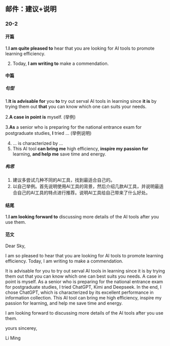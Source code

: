 ## 邮件：建议+说明

### 20-2

#### 开篇

1.**I am quite pleased to** hear that you are looking for AI tools to promote learning efficiency.

2. Today, **I am writing to** make a commendation.

#### 中篇

##### 句型

1.**It is advisable for** you **to** try out serval AI tools in learning since **it is** by trying them out **that** you can know which one can suits your needs.

2.**A case in point is** myself. (举例)

3.**As** a senior who is preparing for the national entrance exam for postgraduate studies, **I** tried ... (举例说明)

4. ... is characterized by ...
5. This AI tool **can bring me** high efficiency, **inspire my passion for** learning, **and help me** save time and energy.

##### 构思

1. 建议多尝试几种不同的AI工具，找到最适合自己的。
2. 以自己举例。首先说明使用AI工具的背景，然后介绍几款AI工具，并说明最适合自己的AI工具的特点进行推荐。说明AI工具给自己带来了什么好处。

#### 结尾

1.**I am looking forward to** discussing more details of the AI tools after you use them.

#### 范文

Dear Sky,

I am so pleased to hear that you are looking for AI tools to promote learning efficiency. Today, I am writing to make a commendation.

It is advisable for you to try out serval AI tools in learning since it is by trying them out that you can know which one can best suits you needs. A case in point is myself. As a senior who is preparing for the national entrance exam for postgraduate studies, I tried ChatGPT, Kimi and Deepseek. In the end, I chose ChatGPT, which is characterized by its excellent performance in information collection. This AI tool can bring me high efficiency, inspire my passion for learning, and help me save time and energy.

I am looking forward to discussing more details of the AI tools after you use them.

yours sincerey,

Li Ming
